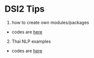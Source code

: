 # DSI2 Tips

1. how to create own modules/packages

- codes are [here](https://github.com/nozomiyamada/DSI2/tree/master/module_example)


2. Thai NLP examples

- codes are [here](https://github.com/nozomiyamada/DSI2/tree/master/thai_nlp_examples)
